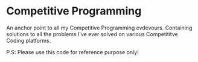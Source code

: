 # Competitive Programming
An anchor point to all my Competitive Programming evdevours. 
Containing solutions to all the problems I've ever solved on various Competititve Coding platforms.

P.S: Please use this code for reference purpose only!
